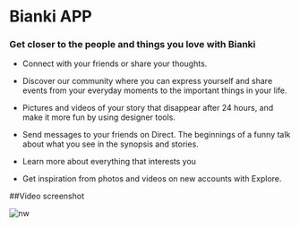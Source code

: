 # Bianki APP

### Get closer to the people and things you love with Bianki 

* Connect with your friends or share your thoughts. 

* Discover our community where you can express yourself and share events from your everyday moments to the important things in your life.

* Pictures and videos of your story that disappear after 24 hours, and make it more fun by using designer tools.

* Send messages to your friends on Direct. The beginnings of a funny talk about what you see in the synopsis and stories.

* Learn more about everything that interests you

* Get inspiration from photos and videos on new accounts with Explore.

##Video screenshot

![nw](https://user-images.githubusercontent.com/70061912/93709030-4d7e8180-fb3b-11ea-85f6-955157396eda.gif)
